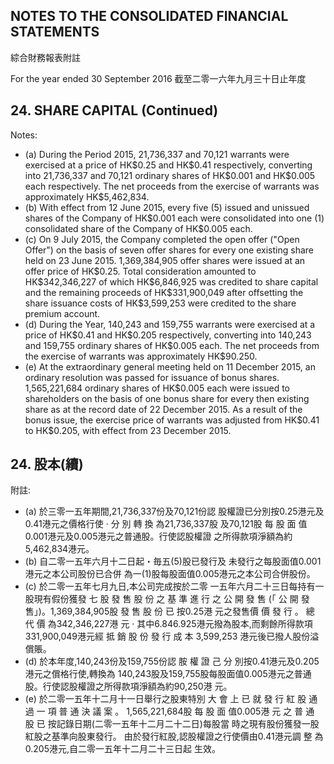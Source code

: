 ## NOTES TO THE CONSOLIDATED FINANCIAL STATEMENTS

綜合財務報表附註

For the year ended 30 September 2016 截至二零一六年九月三十日止年度

## 24. SHARE CAPITAL (Continued)

Notes:

- (a) During the Period 2015, 21,736,337 and 70,121 warrants were exercised at a price of HK\$0.25 and HK\$0.41 respectively, converting into 21,736,337 and 70,121 ordinary shares of HK\$0.001 and HK\$0.005 each respectively. The net proceeds from the exercise of warrants was approximately HK\$5,462,834.
- (b) With effect from 12 June 2015, every five (5) issued and unissued shares of the Company of HK\$0.001 each were consolidated into one (1) consolidated share of the Company of HK\$0.005 each.
- (c) On 9 July 2015, the Company completed the open offer ("Open Offer") on the basis of seven offer shares for every one existing share held on 23 June 2015. 1,369,384,905 offer shares were issued at an offer price of HK\$0.25. Total consideration amounted to HK\$342,346,227 of which HK\$6,846,925 was credited to share capital and the remaining proceeds of HK\$331,900,049 after offsetting the share issuance costs of HK\$3,599,253 were credited to the share premium account.
- (d) During the Year, 140,243 and 159,755 warrants were exercised at a price of HK\$0.41 and HK\$0.205 respectively, converting into 140,243 and 159,755 ordinary shares of HK\$0.005 each. The net proceeds from the exercise of warrants was approximately HK\$90.250.
- (e) At the extraordinary general meeting held on 11 December 2015, an ordinary resolution was passed for issuance of bonus shares. 1,565,221,684 ordinary shares of HK\$0.005 each were issued to shareholders on the basis of one bonus share for every then existing share as at the record date of 22 December 2015. As a result of the bonus issue, the exercise price of warrants was adjusted from HK\$0.41 to HK\$0.205, with effect from 23 December 2015.

## 24. 股本(續)

附註:

- (a) 於三零一五年期間,21,736,337份及70,121份認 股權證已分別按0.25港元及0.41港元之價格行使 · 分 別 轉 換 為21,736,337股 及70,121股 每 股 面 值 0.001港元及0.005港元之普通股。行使認股權證 之所得款項淨額為約5,462,834港元。
- (b) 自二零一五年六月十二日起・毎五(5)股已發行及 未發行之每股面值0.001港元之本公司股份已合併 為一(1)股每股面值0.005港元之本公司合併股份。
- (c) 於二零一五年七月九日,本公司完成按於二零 一五年六月二十三日每持有一股現有假份獲發 七 股 發 售 股 份 之 基 準 進 行 之 公 開 發 售 (「 公 開 發售」)。1,369,384,905股 發 售 股 份 已 按0.25港 元之發售價 價 發 行 。 總 代 價 為342,346,227港 元 · 其中6.846.925港元撥為股本,而剩餘所得款項 331,900,049港元經 抵 銷 股 份 發 行 成 本 3,599,253 港元後已撥人股份溢償賬。
- (d) 於本年度,140,243份及159,755份認 胺 權 證 己 分 別按0.41港元及0.205港元之償格行使,轉換為 140,243股及159,755股每股面值0.005港元之普通 股。行使認股權證之所得款項淨額為約90,250港 元。
- (e) 於二零一五年十二月十一日舉行之股東特別 大 會 上 已 就 發 行 紅 股 通 過 一 項 普 通 決 議 案 。 1,565,221,684股 每 股 面 值0.005港 元 之 普 通 股 已 按記錄日期(二零一五年十二月二十二日)每股當 時之現有股份獲發一股紅股之基準向股東發行。 由於發行紅股,認股權證之行使價由0.41港元調 整 為0.205港元,自二零一五年十二月二十三日起 生效。